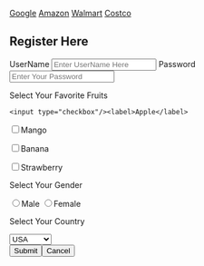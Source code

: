 <!DOCTYPE html>
<html lang="en">
<head>
  <meta charset="UTF-8">
  <meta http-equiv="X-UA-Compatible" content="IE=edge">
  <meta name="viewport" content="width=<device-width>, initial-scale=1.0">
  <title>Document</title>
  <style>

 
  h2{
    text-align:left;
  }
  
 

  body{
    background-color:pink;
  }
  .websites{
   
    text-align:right;
    
  }
  .col1,.col2{
    flex-basis:50%;
  }
  </style>
</head>

</body>
<body>
  <div class ="websites">
  <a href="http://www.google.com">Google</a>
  <a href="http://www.Amazon.com">Amazon</a>
  <a href="http://www.Walmart.com">Walmart</a>
  <a href="http://www.Costco.com">Costco</a>
  </div>
    <h2>Register Here</h2>
  <label>UserName</label>
  <input placeholder="Enter UserName Here" type="text">
  </div>
  <label>Password</label>
  <input placeholder="Enter Your Password" type="password">
  <div>
  <p>Select Your Favorite Fruits</p>
  
    <input type="checkbox"/><label>Apple</label>
  <input type="checkbox"/><label>Mango</label>

  <input type="checkbox"/><label>Banana</label>

  <input type="checkbox"/><label>Strawberry</label>
  </div>
  <div>
  <p>Select Your Gender</p>
  <input type="radio"/><label>Male</label>
  <input type="radio"/><label>Female</label>
  </div>
  <p>Select Your Country</p>
  <select>
    <option value="USA">USA</option>
    <option value="IND">India</option>
    <option value="AUS">Australia</option>
  </select>

  
  <div>
  <button>Submit</button><button>Cancel</button>
  </div>
</body>
</html>
